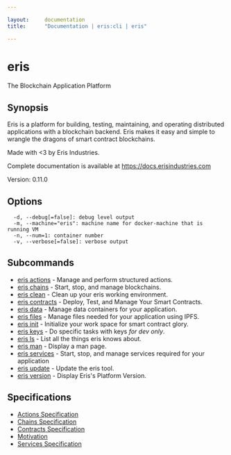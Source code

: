 ```yaml
---

layout:     documentation
title:      "Documentation | eris:cli | eris"

---
```


# eris

The Blockchain Application Platform

## Synopsis

Eris is a platform for building, testing, maintaining, and operating
distributed applications with a blockchain backend. Eris makes it easy
and simple to wrangle the dragons of smart contract blockchains.

Made with <3 by Eris Industries.

Complete documentation is available at https://docs.erisindustries.com

Version:
  0.11.0

## Options

```
  -d, --debug[=false]: debug level output
  -m, --machine="eris": machine name for docker-machine that is running VM
  -n, --num=1: container number
  -v, --verbose[=false]: verbose output
```

## Subcommands

* [eris actions](https://docs.erisindustries.com/documentation/eris-cli/0.11.0/eris_actions/)	 - Manage and perform structured actions.
* [eris chains](https://docs.erisindustries.com/documentation/eris-cli/0.11.0/eris_chains/)	 - Start, stop, and manage blockchains.
* [eris clean](https://docs.erisindustries.com/documentation/eris-cli/0.11.0/eris_clean/)	 - Clean up your eris working environment.
* [eris contracts](https://docs.erisindustries.com/documentation/eris-cli/0.11.0/eris_contracts/)	 - Deploy, Test, and Manage Your Smart Contracts.
* [eris data](https://docs.erisindustries.com/documentation/eris-cli/0.11.0/eris_data/)	 - Manage data containers for your application.
* [eris files](https://docs.erisindustries.com/documentation/eris-cli/0.11.0/eris_files/)	 - Manage files needed for your application using IPFS.
* [eris init](https://docs.erisindustries.com/documentation/eris-cli/0.11.0/eris_init/)	 - Initialize your work space for smart contract glory.
* [eris keys](https://docs.erisindustries.com/documentation/eris-cli/0.11.0/eris_keys/)	 - Do specific tasks with keys *for dev only*.
* [eris ls](https://docs.erisindustries.com/documentation/eris-cli/0.11.0/eris_ls/)	 - List all the things eris knows about.
* [eris man](https://docs.erisindustries.com/documentation/eris-cli/0.11.0/eris_man/)	 - Display a man page.
* [eris services](https://docs.erisindustries.com/documentation/eris-cli/0.11.0/eris_services/)	 - Start, stop, and manage services required for your application
* [eris update](https://docs.erisindustries.com/documentation/eris-cli/0.11.0/eris_update/)	 - Update the eris tool.
* [eris version](https://docs.erisindustries.com/documentation/eris-cli/0.11.0/eris_version/)	 - Display Eris's Platform Version.

## Specifications

* [Actions Specification](https://docs.erisindustries.com/documentation/eris-cli/0.11.0/actions_specification/)
* [Chains Specification](https://docs.erisindustries.com/documentation/eris-cli/0.11.0/chains_specification/)
* [Contracts Specification](https://docs.erisindustries.com/documentation/eris-cli/0.11.0/contracts_specification/)
* [Motivation](https://docs.erisindustries.com/documentation/eris-cli/0.11.0/motivation/)
* [Services Specification](https://docs.erisindustries.com/documentation/eris-cli/0.11.0/services_specification/)

